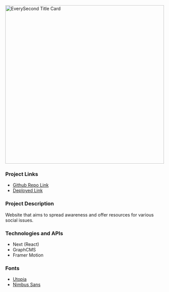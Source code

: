 <img src="./Images/EverySecond.jpg" alt="EverySecond Title Card" width="500"/>

### Project Links

- [Github Repo Link](https://github.com/kndshein/EverySecondv2)
- [Deployed Link](https://every-second.vercel.app)

### Project Description

Website that aims to spread awareness and offer resources for various social issues.

### Technologies and APIs

- Next (React)
- GraphCMS
- Framer Motion

### Fonts

- [Utopia](https://fonts.adobe.com/fonts/utopia)
- [Nimbus Sans](https://fonts.adobe.com/fonts/nimbus-sans)
